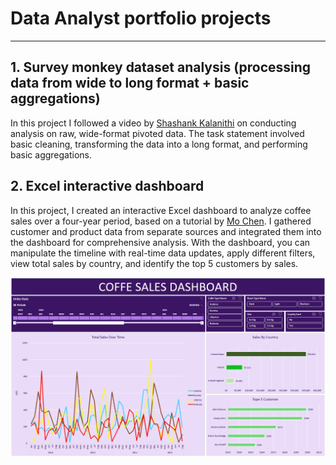 # Data Analyst portfolio projects

***

## 1. Survey monkey dataset analysis (processing data from wide to long format + basic aggregations)

In this project I followed a video by [Shashank Kalanithi](https://www.youtube.com/watch?v=pKvWD0f18Pc&ab_channel=ShashankKalanithi) on conducting analysis on raw, wide-format pivoted data. The task statement involved basic cleaning, transforming the data into a long format, and performing basic aggregations.

## 2. Excel interactive dashboard

In this project, I created an interactive Excel dashboard to analyze coffee sales over a four-year period, based on a tutorial by [Mo Chen](https://www.youtube.com/watch?v=m13o5aqeCbM&ab_channel=MoChen). I gathered customer and product data from separate sources and integrated them into the dashboard for comprehensive analysis. With the dashboard, you can manipulate the timeline with real-time data updates, apply different filters, view total sales by country, and identify the top 5 customers by sales.

![png](excel_coffe_dashboard.png)